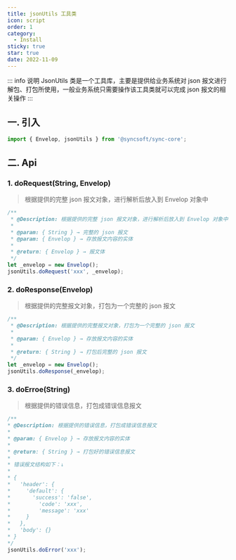 ```yaml
---
title: jsonUtils 工具类
icon: script
order: 1
category:
  - Install
sticky: true
star: true
date: 2022-11-09
---
```


::: info 说明
JsonUtils  类是一个工具库，主要是提供给业务系统对 json 报文进行解包、打包所使用，一般业务系统只需要操作该工具类就可以完成 json 报文的相关操作
:::

## 一. 引入

```js
import { Envelop, jsonUtils } from '@syncsoft/sync-core';
```

## 二. Api

### 1. doRequest(String, Envelop)

> 根据提供的完整 json 报文对象，进行解析后放入到 Envelop 对象中

```js
/**
 * @Description: 根据提供的完整 json 报文对象，进行解析后放入到 Envelop 对象中
 *
 * @param: { String } → 完整的 json 报文
 * @param: { Envelop } → 存放报文内容的实体
 *
 * @return: { Envelop } → 报文体
 */
let _envelop = new Envelop();
jsonUtils.doRequest('xxx', _envelop);
```

### 2. doResponse(Envelop)

> 根据提供的完整报文对象，打包为一个完整的 json 报文

```js
/**
 * @Description: 根据提供的完整报文对象，打包为一个完整的 json 报文
 *
 * @param: { Envelop } → 存放报文内容的实体
 *
 * @return: { String } → 打包后完整的 json 报文
 */
let _envelop = new Envelop();
jsonUtils.doResponse(_envelop);
```

### 3. doErroe(String)

> 根据提供的错误信息，打包成错误信息报文

```js
/**
* @Description: 根据提供的错误信息，打包成错误信息报文
*
* @param: { Envelop } → 存放报文内容的实体
*
* @return: { String } → 打包好的错误信息报文
*
* 错误报文结构如下：↓
*
* {
*   'header': {
*     'default': {
*       'success': 'false',
*         'code': 'xxx',
*         'message': 'xxx'
*     }
*   },
*   'body': {}
* }
*/
jsonUtils.doError('xxx');
```
